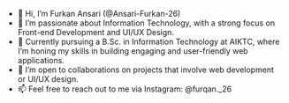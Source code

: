 - 👋 Hi, I’m Furkan Ansari (@Ansari-Furkan-26)
- 👀 I’m passionate about Information Technology, with a strong focus on Front-end Development and UI/UX Design.
- 🌱 Currently pursuing a B.Sc. in Information Technology at AIKTC, where I’m honing my skills in building engaging and user-friendly web applications.
- 💞️ I’m open to collaborations on projects that involve web development or UI/UX design.
- 📫 Feel free to reach out to me via Instagram: @furqan._26

<!---
Ansari-Furkan-26/Ansari-Furkan-26 is a ✨ special ✨ repository because its `README.md` (this file) appears on your GitHub profile.
You can click the Preview link to take a look at your changes.
--->
